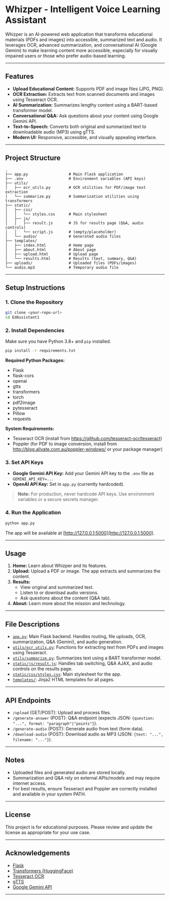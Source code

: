 # Whizper - Intelligent Voice Learning Assistant

Whizper is an AI-powered web application that transforms educational materials (PDFs and images) into accessible, summarized text and audio. It leverages OCR, advanced summarization, and conversational AI (Google Gemini) to make learning content more accessible, especially for visually impaired users or those who prefer audio-based learning.

---

## Features

- **Upload Educational Content:** Supports PDF and image files (JPG, PNG).
- **OCR Extraction:** Extracts text from scanned documents and images using Tesseract OCR.
- **AI Summarization:** Summarizes lengthy content using a BART-based transformer model.
- **Conversational Q&A:** Ask questions about your content using Google Gemini API.
- **Text-to-Speech:** Converts both original and summarized text to downloadable audio (MP3) using gTTS.
- **Modern UI:** Responsive, accessible, and visually appealing interface.

---

## Project Structure

```
.
├── app.py                  # Main Flask application
├── .env                    # Environment variables (API keys)
├── utils/
│   ├── ocr_utils.py        # OCR utilities for PDF/image text extraction
│   └── summarize.py        # Summarization utilities using transformers
├── static/
│   ├── css/
│   │   └── styles.css      # Main stylesheet
│   ├── js/
│   │   ├── result.js       # JS for results page (Q&A, audio controls)
│   │   └── script.js       # (empty/placeholder)
│   └── audio/              # Generated audio files
├── templates/
│   ├── index.html          # Home page
│   ├── about.html          # About page
│   ├── upload.html         # Upload page
│   └── results.html        # Results (text, summary, Q&A)
├── uploads/                # Uploaded files (PDFs/images)
└── audio.mp3               # Temporary audio file
```

---

## Setup Instructions

### 1. Clone the Repository

```sh
git clone <your-repo-url>
cd EdAssistant1
```

### 2. Install Dependencies

Make sure you have Python 3.8+ and `pip` installed.

```sh
pip install -r requirements.txt
```

**Required Python Packages:**
- Flask
- flask-cors
- openai
- gtts
- transformers
- torch
- pdf2image
- pytesseract
- Pillow
- requests

**System Requirements:**
- Tesseract OCR (install from https://github.com/tesseract-ocr/tesseract)
- Poppler (for PDF to image conversion, install from http://blog.alivate.com.au/poppler-windows/ or your package manager)

### 3. Set API Keys

- **Google Gemini API Key:** Add your Gemini API key to the `.env` file as `GEMINI_API_KEY=...`
- **OpenAI API Key:** Set in `app.py` (currently hardcoded).

> **Note:** For production, never hardcode API keys. Use environment variables or a secure secrets manager.

### 4. Run the Application

```sh
python app.py
```

The app will be available at [http://127.0.0.1:5000](http://127.0.0.1:5000).

---

## Usage

1. **Home:** Learn about Whizper and its features.
2. **Upload:** Upload a PDF or image. The app extracts and summarizes the content.
3. **Results:** 
   - View original and summarized text.
   - Listen to or download audio versions.
   - Ask questions about the content (Q&A tab).
4. **About:** Learn more about the mission and technology.

---

## File Descriptions

- [`app.py`](app.py): Main Flask backend. Handles routing, file uploads, OCR, summarization, Q&A (Gemini), and audio generation.
- [`utils/ocr_utils.py`](utils/ocr_utils.py): Functions for extracting text from PDFs and images using Tesseract.
- [`utils/summarize.py`](utils/summarize.py): Summarizes text using a BART transformer model.
- [`static/js/result.js`](static/js/result.js): Handles tab switching, Q&A AJAX, and audio controls on the results page.
- [`static/css/styles.css`](static/css/styles.css): Main stylesheet for the app.
- [`templates/`](templates/): Jinja2 HTML templates for all pages.

---

## API Endpoints

- `/upload` (GET/POST): Upload and process files.
- `/generate-answer` (POST): Q&A endpoint (expects JSON: `{question: "...", format: "paragraph"|"points"}`).
- `/generate-audio` (POST): Generate audio from text (form data).
- `/download-audio` (POST): Download audio as MP3 (JSON: `{text: "...", filename: "..."}`).

---

## Notes

- Uploaded files and generated audio are stored locally.
- Summarization and Q&A rely on external APIs/models and may require internet access.
- For best results, ensure Tesseract and Poppler are correctly installed and available in your system PATH.

---

## License

This project is for educational purposes. Please review and update the license as appropriate for your use case.

---

## Acknowledgements

- [Flask](https://flask.palletsprojects.com/)
- [Transformers (HuggingFace)](https://huggingface.co/transformers/)
- [Tesseract OCR](https://github.com/tesseract-ocr/tesseract)
- [gTTS](https://pypi.org/project/gTTS/)
- [Google Gemini API](https://ai.google.dev/)

---
